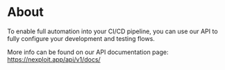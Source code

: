 # About
To enable full automation into your CI/CD pipeline, you can use our API to fully configure your development and testing flows.

More info can be found on our API documentation page: https://nexploit.app/api/v1/docs/